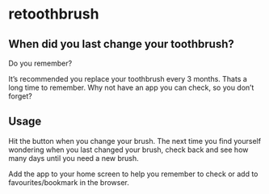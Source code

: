 # retoothbrush

## When did you last change your toothbrush?

Do you remember?

It’s recommended you replace your toothbrush every 3 months. Thats a long time to remember. Why not have an app you can check, so you don’t forget?

## Usage

Hit the button when you change your brush. The next time you find yourself wondering when you last changed your brush, check back and see how many days until you need a new brush.

Add the app to your home screen to help you remember to check or add to favourites/bookmark in the browser.